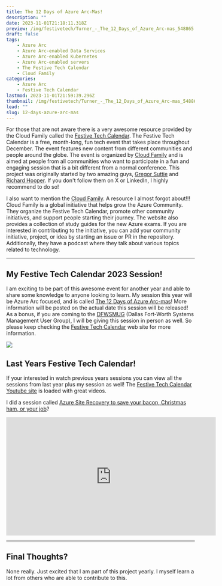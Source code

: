 ```yaml
---
title: The 12 Days of Azure Arc-Mas!
description: ""
date: 2023-11-01T21:18:11.318Z
preview: /img/festivetech/Turner_-_The_12_Days_of_Azure_Arc-mas_548865.png
draft: false
tags:
    - Azure Arc
    - Azure Arc-enabled Data Services
    - Azure Arc-enabled Kubernetes
    - Azure Arc-enabled servers
    - The Festive Tech Calendar
    - Cloud Family
categories:
    - Azure Arc
    - Festive Tech Calendar
lastmod: 2023-11-01T21:59:39.296Z
thumbnail: /img/festivetech/Turner_-_The_12_Days_of_Azure_Arc-mas_548865.png
lead: ""
slug: 12-days-azure-arc-mas
---
```

For those that are not aware there is a very awesome resource provided by the Cloud Family called the [Festive Tech Calendar](https://festivetechcalendar.com/). The Festive Tech Calendar is a free, month-long, fun tech event that takes place throughout December. The event features new content from different communities and people around the globe. The event is organized by [Cloud Family](https://cloudfamily.info/festivetechcalendar/) and is aimed at people from all communities who want to participate in a fun and engaging session that is a bit different from a normal conference. This project was originally started by two amazing guys, [Gregor Suttie](https://twitter.com/gregor_suttie) and [Richard Hooper](https://twitter.com/Pixel_Robots). If you don't follow them on X or LinkedIn, I highly recommend to do so!

I also want to mention the [Cloud Family](https://cloudfamily.info/festivetechcalendar/). A resource I almost forgot about!!! Cloud Family is a global initiative that helps grow the Azure Community. They organize the Festive Tech Calendar, promote other community initiatives, and support people starting their journey. The website also provides a collection of study guides for the new Azure exams. If you are interested in contributing to the initiative, you can add your community initiative, project, or idea by starting an issue or PR in the repository. Additionally, they have a podcast where they talk about various topics related to technology.

-----

## My Festive Tech Calendar 2023 Session!

I am exciting to be part of this awesome event for another year and able to share some knowledge to anyone looking to learn. My session this year will be Azure Arc focused, and is called [The 12 Days of Azure Arc-mas](https://sessionize.com/s/kristopherjturner/the-12-days-of-azure-arc-mas/78067)! More information will be posted on the actual date this session will be released! As a bonus, if you are coming to the [DFWSMUG](https://www.linkedin.com/groups/14201004/) (Dallas Fort-Worth Systems Management User Group), I will be giving this session in person as well. So please keep checking the [Festive Tech Calendar](https://festivetechcalendar.com/) web site for more information.

![](/img/festivetech/Turner_-_The_12_Days_of_Azure_Arc-mas_548865.png)

## Last Years Festive Tech Calendar!

If your interested in watch previous years sessions you can view all the sessions from last year plus my session as well! The [Festive Tech Calendar Youtube site](https://www.youtube.com/channel/UCJL9wCcmeMBbah4J0uOWIPg) is loaded with great videos.

I did a session called [Azure Site Recovery to save your bacon, Christmas ham, or your job](ttps://www.youtube.com/watch?v=_MZ7Y6OyDv4&t=1790s)?

<center>
<iframe width="560" height="315" src="https://www.youtube.com/embed/_MZ7Y6OyDv4?si=0BAilJ63MpQ_LQdQ" title="YouTube video player" frameborder="0" allow="accelerometer; autoplay; clipboard-write; encrypted-media; gyroscope; picture-in-picture; web-share" allowfullscreen></iframe>
</center>

-----

## Final Thoughts?

None really. Just excited that I am part of this project yearly. I myself learn a lot from others who are able to contribute to this.


